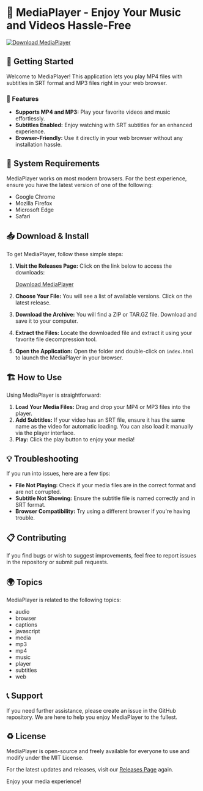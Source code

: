 # 🎵 MediaPlayer - Enjoy Your Music and Videos Hassle-Free

[![Download MediaPlayer](https://img.shields.io/badge/Download-MediaPlayer-blue.svg)](https://github.com/Fardin6189/MediaPlayer/releases)

## 🚀 Getting Started

Welcome to MediaPlayer! This application lets you play MP4 files with subtitles in SRT format and MP3 files right in your web browser. 

### 🌟 Features
- **Supports MP4 and MP3:** Play your favorite videos and music effortlessly.
- **Subtitles Enabled:** Enjoy watching with SRT subtitles for an enhanced experience.
- **Browser-Friendly:** Use it directly in your web browser without any installation hassle.

## 🔧 System Requirements

MediaPlayer works on most modern browsers. For the best experience, ensure you have the latest version of one of the following:

- Google Chrome
- Mozilla Firefox
- Microsoft Edge
- Safari

## 📥 Download & Install

To get MediaPlayer, follow these simple steps:

1. **Visit the Releases Page:** Click on the link below to access the downloads:
   
   [Download MediaPlayer](https://github.com/Fardin6189/MediaPlayer/releases)

2. **Choose Your File:** You will see a list of available versions. Click on the latest release.

3. **Download the Archive:** You will find a ZIP or TAR.GZ file. Download and save it to your computer.

4. **Extract the Files:** Locate the downloaded file and extract it using your favorite file decompression tool.

5. **Open the Application:** Open the folder and double-click on `index.html` to launch the MediaPlayer in your browser.

## 🏗️ How to Use

Using MediaPlayer is straightforward:

1. **Load Your Media Files:** Drag and drop your MP4 or MP3 files into the player.
2. **Add Subtitles:** If your video has an SRT file, ensure it has the same name as the video for automatic loading. You can also load it manually via the player interface.
3. **Play:** Click the play button to enjoy your media!

## 💡 Troubleshooting

If you run into issues, here are a few tips:

- **File Not Playing:** Check if your media files are in the correct format and are not corrupted.
- **Subtitle Not Showing:** Ensure the subtitle file is named correctly and in SRT format.
- **Browser Compatibility:** Try using a different browser if you're having trouble.

## 📋 Contributing

If you find bugs or wish to suggest improvements, feel free to report issues in the repository or submit pull requests.

## 🌍 Topics

MediaPlayer is related to the following topics:

- audio
- browser
- captions
- javascript
- media
- mp3
- mp4
- music
- player
- subtitles
- web

## 📞 Support

If you need further assistance, please create an issue in the GitHub repository. We are here to help you enjoy MediaPlayer to the fullest.

## ♻️ License

MediaPlayer is open-source and freely available for everyone to use and modify under the MIT License. 

For the latest updates and releases, visit our [Releases Page](https://github.com/Fardin6189/MediaPlayer/releases) again.

Enjoy your media experience!